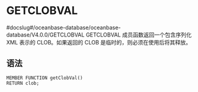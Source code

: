 GETCLOBVAL 
===============================
#docslug#/oceanbase-database/oceanbase-database/V4.0.0/GETCLOBVAL
GETCLOBVAL 成员函数返回一个包含序列化 XML 表示的 CLOB。如果返回的 CLOB 是临时的，则必须在使用后将其释放。

语法 
-----------------------

```unknow
MEMBER FUNCTION getClobVal()
RETURN clob;
```


